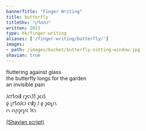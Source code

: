 ```yaml
---
bannerTitle: "Finger Writing" 
title: butterfly
titleShv: "𐑚𐑳𐑑𐑼𐑓𐑤𐑲"
written: 2023
type: hk/finger-writing
aliases: ['/finger-writing/butterfly/']
images:
- path: /images/bucket/butterfly-sitting-window.jpg
shavian: true
---
```


<div class="latin">

fluttering against glass  
the butterfly longs for the garden  
an invisible pain

</div>

<div class="shavian">

𐑓𐑤𐑳𐑑𐑼𐑦𐑙 𐑩𐑜𐑱𐑯𐑕𐑑 𐑜𐑤𐑨𐑕  
𐑞 𐑚𐑳𐑑𐑼𐑓𐑤𐑲 𐑤𐑪𐑙𐑟 𐑓 𐑞 𐑜𐑸𐑛𐑩𐑯  
𐑩𐑯 𐑦𐑯𐑝𐑦𐑟𐑩𐑚𐑩𐑤 𐑐𐑱𐑯  

[(Shavian script)](/shavian/intro)

</div>

